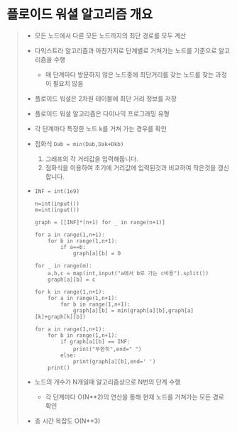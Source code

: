 # 플로이드 워셜 알고리즘 개요

> * 모든 노드에서 다른 모든 노드까지의 최단 경로를 모두 계산
>
> * 다익스트라 알고리즘과 마찬가지로 단계별로 거쳐가는 노드를 기준으로 알고리즘을 수행
>
>   * 매 단계마다 방문하지 않은 노드중에 최단거리를 갖는 노드를 찾는 과정이 필요치 않음
>
> * 플로이드 워셜은 2차원 테이블에 최단 거리 정보를 저장
>
> * 플로이드 워셜 알고리즘은 다이나믹 프로그래밍 유형
>
> * 각 단계마다 특정한 노드 k를 거쳐 가는 경우를 확인
>
> * 점화식 `Dab = min(Dab,Dak+Dkb)`
>
>   1. 그래프의 각 거리값을 입력해둡니다.
>   2. 점화식을 이용하여 초기에 거리값에 입력된것과 비교하여 작은것을 갱신합니다.
>
> * ```
>   INF = int(1e9)
>   
>   n=int(input())
>   m=int(input())
>   
>   graph = [[INF]*(n+1) for _ in range(n+1)]
>   
>   for a in range(1,n+1):
>   	for b in range(1,n+1):
>   		if a==b:
>   			graph[a][b] = 0
>   
>   for _ in range(m):
>   	a,b,c = map(int,input("a에서 b로 가는 c비용").split())
>   	graph[a][b] = c
>   
>   for k in range(1,n+1):
>   	for a in range(1,n+1):
>   		for b in range(1,n+1):
>   			graph[a][b] = min(graph[a][b],graph[a][k]+graph[k][b])
>   
>   for a in range(1,n+1):
>   	for b in range(1,n+1):
>   		if graph[a][b] == INF:
>   			print("무한히",end=" ")
>   		else:
>   			print(graph[a][b],end=' ')
>   	print()
>   ```
>
> * 노드의 개수가 N개일때 알고리즘상으로 N번의 단계 수행
>
>   * 각 단계마다 O(N**2)의 연산을 통해 현재 노드를 거쳐가는 모든 경로 확인
>
> * 총 시간 복잡도 O(N**3)

